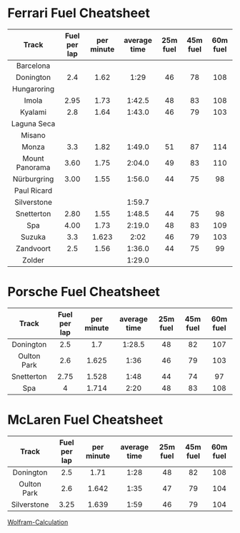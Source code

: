 # Ferrari Fuel Cheatsheet
| Track         | Fuel per lap  | per minute  	| average time 	| 25m fuel 	| 45m fuel 	| 60m fuel 	|
|:-------------:|:-------------:|:-------------:|:-------------:|:---------:|:---------:|:---------:|
| Barcelona     |               |             	|              	|          	|          	|          	|
| Donington     | 2.4           | 1.62        	| 1:29         	| 46       	| 78       	| 108      	|
| Hungaroring   |               |             	|              	|          	|          	|          	|
| Imola         | 2.95          | 1.73        	| 1:42.5       	| 48       	| 83       	| 108      	|
| Kyalami       | 2.8           | 1.64        	| 1:43.0       	| 46       	| 79       	| 103      	|
| Laguna Seca   |               |             	|              	|          	|          	|          	|
| Misano        |               |             	|              	|          	|          	|          	|
| Monza         | 3.3           | 1.82        	| 1:49.0       	| 51       	| 87       	| 114      	|
| Mount Panorama| 3.60          | 1.75        	| 2:04.0       	| 49       	| 83       	| 110      	|
| Nürburgring   | 3.00          | 1.55        	| 1:56.0       	| 44       	| 75       	| 98       	|
| Paul Ricard   |               |             	|              	|          	|          	|          	|
| Silverstone   |               |             	| 1:59.7       	|          	|          	|          	|
| Snetterton    | 2.80          | 1.55        	| 1:48.5       	| 44       	| 75       	| 98       	|
| Spa           | 4.00          | 1.73        	| 2:19.0       	| 48       	| 83       	| 109      	|
| Suzuka 		| 3.3 			| 1.623 	  	| 2:02 		 	| 46 		| 79 	   	| 103 	  	|
| Zandvoort     | 2.5           | 1.56 			| 1:36.0       	| 44       	| 75       	| 99       	|
| Zolder    	|             	|        		| 1:29.0		| 			|      		|     		|



# Porsche Fuel Cheatsheet
| Track         | Fuel per lap  | per minute  	| average time 	| 25m fuel 	| 45m fuel 	| 60m fuel 	|
|:-------------:|:-------------:|:-------------:|:-------------:|:---------:|:---------:|:---------:|
| Donington     | 2.5           | 1.7         	| 1:28.5 		| 48       	| 82       	| 107      	|
| Oulton Park   | 2.6           | 1.625       	| 1:36       	| 46       	| 79       	| 103  		|
| Snetterton 	| 2.75			| 1.528 		| 1:48			| 44		| 74		| 97 		|
| Spa 			| 4 			| 1.714 		| 2:20 			| 48 		| 83		| 108 		|


# McLaren Fuel Cheatsheet
| Track         | Fuel per lap  | per minute  	| average time 	| 25m fuel 	| 45m fuel 	| 60m fuel 	|
|:-------------:|:-------------:|:-------------:|:-------------:|:---------:|:---------:|:---------:|
| Donington     | 2.5           | 1.71     		| 1:28         	| 48       	| 82       	| 108      	|
| Oulton Park 	| 2.6 			| 1.642 		| 1:35 			| 47		| 79 		| 104 		|
| Silverstone 	| 3.25 			| 1.639 		| 1:59 			| 46 		| 79		| 104 		|

[Wolfram-Calculation](https://www.wolframalpha.com/input/?i=CEILING((2.53+/+(1+minute+36+seconds))+*+25+mins)+%2B+5)